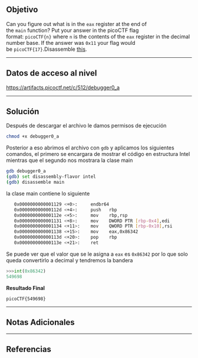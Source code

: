 ## Objetivo 

Can you figure out what is in the `eax` register at the end of the `main` function? Put your answer in the picoCTF flag format: `picoCTF{n}` where `n` is the contents of the `eax` register in the decimal number base. If the answer was `0x11` your flag would be `picoCTF{17}`.Disassemble [this](https://artifacts.picoctf.net/c/512/debugger0_a).

---
## Datos de acceso al nivel 

https://artifacts.picoctf.net/c/512/debugger0_a

---
## Solución 
Después de descargar el archivo le damos permisos de ejecución   
``` bash
chmod +x debugger0_a 
```

Posterior a eso abrimos el archivo con `gdb` y aplicamos los siguientes comandos, el primero se encargara de mostrar el código en estructura Intel mientras que el segundo nos  mostrara la clase main   
```bash
gdb debugger0_a   
(gdb) set disassembly-flavor intel
(gdb) disassemble main

```

la clase main contiene lo siguiente
```bash
   0x0000000000001129 <+0>:     endbr64
   0x000000000000112d <+4>:     push   rbp
   0x000000000000112e <+5>:     mov    rbp,rsp
   0x0000000000001131 <+8>:     mov    DWORD PTR [rbp-0x4],edi
   0x0000000000001134 <+11>:    mov    QWORD PTR [rbp-0x10],rsi
   0x0000000000001138 <+15>:    mov    eax,0x86342
   0x000000000000113d <+20>:    pop    rbp
   0x000000000000113e <+21>:    ret

```

Se puede ver que el valor que se le asigna a `eax` es `0x86342` por lo que solo queda convertirlo a decimal y tendremos la bandera 

```python
>>>int(0x86342)
549698
```

**Resultado Final**
```
picoCTF{549698}
```

---
## Notas Adicionales 

---
## Referencias 